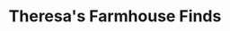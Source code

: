 ---
title: "Theresa's Farmhouse Finds"
url: /reading/theresas-farmhouse-finds/
shop: Antiquitäten
---